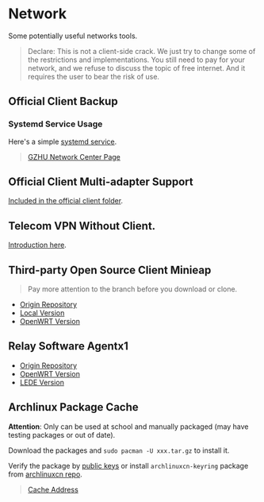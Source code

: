 # Network

Some potentially useful networks tools.

> Declare: This is not a client-side crack. We just try to change some of the restrictions and implementations. You still need to pay for your network, and we refuse to discuss the topic of free internet. And it requires the user to bear the risk of use.

## Official Client Backup

### Systemd Service Usage

Here's a simple [systemd service](officialClient/LinuxVersion/ruijie%40.service).

> [GZHU Network Center Page](http://202.192.18.17:8023)

## Official Client Multi-adapter Support

[Included in the official client folder](officialClient/LinuxVersion/x86/rjsupplicant_multi_nic).

## Telecom VPN Without Client.

[Introduction here](telecomVpn/README.md).

## Third-party Open Source Client Minieap

> Pay more attention to the branch before you download or clone.

- [Origin Repository](https://github.com/updateing/minieap)
- [Local Version](https://github.com/GZHU-Dress/minieap)
- [OpenWRT Version](https://github.com/GZHU-Dress/openwrt-minieap/tree/gzhu)

## Relay Software Agentx1

- [Origin Repository](https://bitbucket.org/CrazyBoyFeng/agentx1)
- [OpenWRT Version](https://github.com/GZHU-Dress/openwrt-agentx1)
- [LEDE Version](https://github.com/GZHU-Dress/agentx1-lede)

## Archlinux Package Cache

**Attention**: Only can be used at school and manually packaged (may have testing packages or out of date).

Download the packages and `sudo pacman -U xxx.tar.gz` to install it. 

Verify the package by [public keys](https://github.com/GZHU-Dress/gzhu-pubkeys/blob/master/gpg_keys) or install `archlinuxcn-keyring` package from [archlinuxcn repo](https://github.com/archlinuxcn/repo/blob/master/README.md).

> [Cache Address](http://202.192.29.91/)
